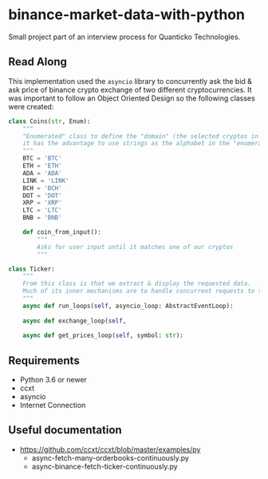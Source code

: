 # binance-market-data-with-python

Small project part of an interview process for Quanticko Technologies.

## Read Along

This implementation used the `asyncio` library to concurrently ask the bid & ask price of binance crypto exchange of two different cryptocurrencies. It was important to follow an Object Oriented Design so the following classes were created:


```python
class Coins(str, Enum):
    """
    "Enumerated" class to define the "domain" (the selected cryptos in the exercice)
    it has the advantage to use strings as the alphabet in the "enumeration".
    """
    BTC = 'BTC'
    ETH = 'ETH'
    ADA = 'ADA'
    LINK = 'LINK'
    BCH = 'BCH'
    DOT = 'DOT'
    XRP = 'XRP'
    LTC = 'LTC'
    BNB = 'BNB'

    def coin_from_input():
        """
        Asks for user input until it matches one of our cryptos
        """
```

```python
class Ticker:
    """
    From this class is that we extract & display the requested data.
    Much of its inner mechanisms are to handle concurrent requests to the binance exchange API.
    """
    async def run_loops(self, asyncio_loop: AbstractEventLoop):
        
    async def exchange_loop(self, 
           
    async def get_prices_loop(self, symbol: str):
```

## Requirements

* Python 3.6 or newer
* ccxt 
* asyncio
* Internet Connection


## Useful documentation
* https://github.com/ccxt/ccxt/blob/master/examples/py
    * async-fetch-many-orderbooks-continuously.py
    * async-binance-fetch-ticker-continuously.py
  